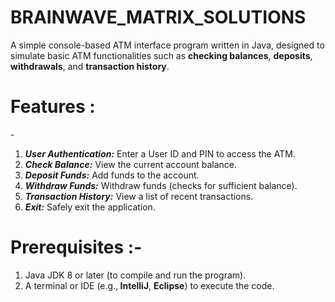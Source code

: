 # BRAINWAVE_MATRIX_SOLUTIONS

A simple console-based ATM interface program written in Java, designed to simulate basic ATM functionalities such as <b>checking balances</b>, <b>deposits</b>, <b>withdrawals</b>, and <b class="uppercase">transaction history</b>.

<h1>Features :</h1>-
<ol> <li> <i><b>User Authentication:</b></i> Enter a User ID and PIN to access the ATM.</li>
<li><i><b>Check Balance:</b></i> View the current account balance.</li>
<li><i><b>Deposit Funds:</b></i> Add funds to the account.</li>
<li><i><b>Withdraw Funds:</b></i> Withdraw funds (checks for sufficient balance).</li>
  <li><i><b>Transaction History:</b></i> View a list of recent transactions.</li>
  <li><i><b>Exit:</b></i> Safely exit the application.</li>
</ol>
<h1>Prerequisites :-</h1>
<ol>
  <li>Java JDK 8 or later (to compile and run the program).</li>
  <li> A terminal or IDE (e.g.,<b> IntelliJ</b>, <b>Eclipse</b>) to execute the code.</li>
</ol>
